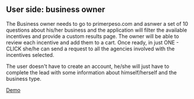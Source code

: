 
## User side: business owner

The Business owner needs to go to primerpeso.com and asnwer a set of 10 questions about his/her business and the application will filter the available incentives and provide a custom results page.
The owner will be able to review each incentive and add them to a cart. Once ready, in just ONE - CLICK she/he can send a request to all the agencies involved with the incentives selected.

The user doesn't have to create an account, he/she will just have to complete the lead with some information about himself/herself and the business type.

[Demo](http://quick.as/lL04Ij9n)
